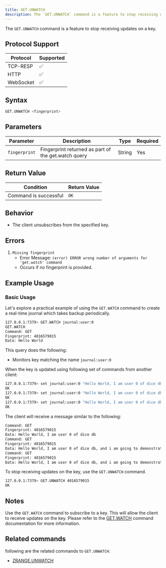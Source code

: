 ```yaml
---
title: GET.UNWATCH
description: The `GET.UNWATCH` command is a feature to stop receiving updates on a key.
---
```


The `GET.UNWATCH` command is a feature to stop receiving updates on a key.

## Protocol Support

| Protocol  | Supported |
| --------- | --------- |
| TCP-RESP  | ✅        |
| HTTP      | ✅        |
| WebSocket | ✅        |

## Syntax

```bash
GET.UNWATCH <fingerprint>
```

## Parameters

| Parameter    | Description                                                                         | Type   | Required |
| ------------ | ----------------------------------------------------------------------------------- | ------ | -------- |
| `fingerprint` | Fingerprint returned as part of the get.watch query | String | Yes      |



## Return Value

| Condition             | Return Value                                               |
| --------------------- | ---------------------------------------------------------- |
| Command is successful |  `OK`  |

## Behavior

- The client unsubscribes from the specified key.

## Errors

1. `Missing fingerprint`
   - Error Message: `(error) ERROR wrong number of arguments for 'get.watch' command`
   - Occurs if no fingerprint is provided.

## Example Usage

### Basic Usage

Let's explore a practical example of using the `GET.WATCH` command to create a real-time journal which takes backup periodically.

```bash
127.0.0.1:7379> GET.WATCH journal:user:0
GET.WATCH
Command: GET
Fingerprint: 4016579015
Data: Hello World
```

This query does the following:

- Monitors key matching the name `journal:user:0`

When the key is updated using following set of commands from another client:
    
```bash
127.0.0.1:7379> set journal:user:0 "Hello World, I am user 0 of dice db"
OK
127.0.0.1:7379> set journal:user:0 "Hello World, I am user 0 of dice db, and i am going to demonstrate the use of watch commands"
OK
127.0.0.1:7379> set journal:user:0 "Hello World, I am user 0 of dice db, and i am going to demonstrate the use of watch and unwatch commands."
OK
```

The client will receive a message similar to the following:
```bash
Command: GET
Fingerprint: 4016579015
Data: Hello World, I am user 0 of dice db
Command: GET
Fingerprint: 4016579015
Data: Hello World, I am user 0 of dice db, and i am going to demonstrate the use of watch commands
Command: GET
Fingerprint: 4016579015
Data: Hello World, I am user 0 of dice db, and i am going to demonstrate the use of watch and unwatch commands.
```

To stop receiving updates on the key, use the `GET.UNWATCH` command.

```bash
127.0.0.1:7379> GET.UNWATCH 4016579015
OK
```


## Notes

Use the `GET.WATCH` command to subscribe to a key. This will allow the client to receive updates on the key. Please refer to
the [GET.WATCH](/commands/getwatch) command documentation for more information.

## Related commands

following are the related commands to `GET.UNWATCH`:
- [ZRANGE.UNWATCH](/commands/zrangeunwatch)

